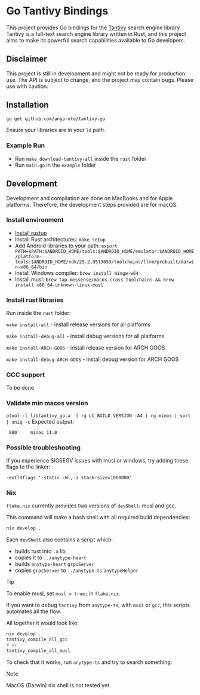 # Go Tantivy Bindings

This project provides Go bindings for the [Tantivy](https://github.com/quickwit-oss/tantivy) search engine library. Tantivy is a full-text search engine library written in Rust, and this project aims to make its powerful search capabilities available to Go developers.

## Disclaimer
This project is still in development and might not be ready for production use. The API is subject to change, and the project may contain bugs. Please use with caution.

## Installation

```bash
go get github.com/anyproto/tantivy-go
```

Ensure your libraries are in your `ld` path.

### Example Run
- Run `make download-tantivy-all` inside the `rust` folder
- Run `main.go` in the `example` folder

## Development
Development and compilation are done on MacBooks and for Apple platforms. Therefore, the development steps provided are for macOS.

### Install environment
- [Install rustup](https://rust-lang.github.io/rustup/installation/other.html)
- Install Rust architectures: `make setup`
- Add Android libraries to your path: `export PATH=$PATH:$ANDROID_HOME/tools:$ANDROID_HOME/emulator:$ANDROID_HOME/platform-tools:$ANDROID_HOME/ndk/25.2.9519653/toolchains/llvm/prebuilt/darwin-x86_64/bin`
- Install Windows compiler:  `brew install mingw-w64`
- Install musl: `brew tap messense/macos-cross-toolchains && brew install x86_64-unknown-linux-musl`

### Install rust libraries
Run inside the `rust` folder:

`make install-all` - install release versions for all platforms

`make install-debug-all` - install debug versions for all platforms

`make install-ARCH-GOOS` - install release version for ARCH GOOS

`make install-debug-ARCH-GOOS` - install debug version for ARCH GOOS

### GCC support
To be done

### Validate min macos version

`otool -l libtantivy_go.a  | rg LC_BUILD_VERSION -A4 | rg minos | sort | uniq -c`
Expected output:
```
 880     minos 11.0
```

### Possible troubleshooting
If you experience SIGSEGV issues with musl or windows, try adding these flags to the linker:
```
-extldflags '-static -Wl,-z stack-size=1000000'
```

### Nix

`flake.nix` currently provides two versions of `devShell`: musl and gcc.

This command will make a bash shell with all required build dependencies:

```bash
nix develop .
```

Each `devShell` also contains a script which:

- builds rust into `.a` lib
- copies it to `../anytype-heart`
- builds `anytype-heart` `grpcServer`
- copies `grpcServer` to `../anytype-ts` `anytypeHelper`

> [!TIP]
> To enable musl, set `musl = true;` in `flake.nix`.

If you want to debug `tantivy` from `anytype-ts`, with `musl` or `gcc`, this scripts automates all the flow.

All together it would look like:
```bash
nix develop .
tantivy_compile_all_gcc
# or
tantivy_compile_all_musl
```

To check that it works, run `anytype-ts` and try to search something.

> [!NOTE]
> MacOS (Darwin) nix shell is not tested yet
